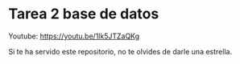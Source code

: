 # Tarea 2 base de datos 

Youtube: https://youtu.be/1lk5JTZaQKg

Si te ha servido este repositorio, no te olvides de darle una estrella.